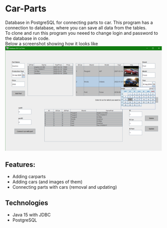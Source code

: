 # Car-Parts
Database in PostgreSQL for connecting parts to car. This program has a connection to database, where you can save all data from the tables.  
To clone and run this program you neeed to change login and password to the database in code.  
Below a screenshot showing how it looks like
![DatabaseCarParts](./screenshot/DatabaseGUICarParts.png)
## Features:
* Adding carparts
* Adding cars (and images of them)
* Connecting parts with cars (removal and updating)
## Technologies
* Java 15 with JDBC
* PostgreSQL
